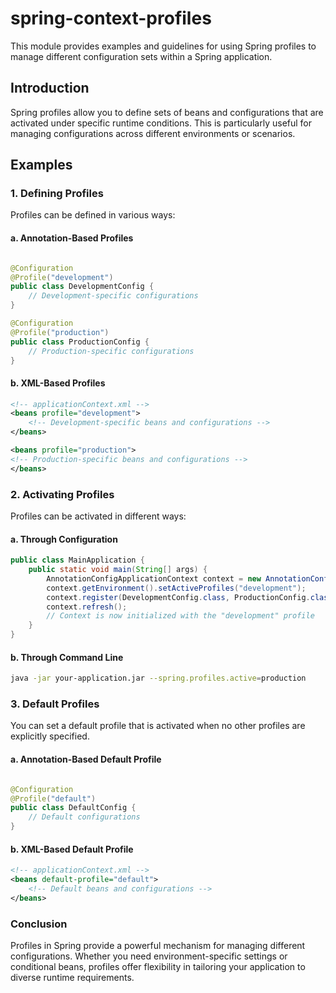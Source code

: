 # spring-context-profiles

This module provides examples and guidelines for using Spring profiles to manage different configuration sets within a
Spring application.

## Introduction

Spring profiles allow you to define sets of beans and configurations that are activated under specific runtime
conditions. This is particularly useful for managing configurations across different environments or scenarios.

## Examples

### 1. Defining Profiles

Profiles can be defined in various ways:

#### a. Annotation-Based Profiles

```java

@Configuration
@Profile("development")
public class DevelopmentConfig {
    // Development-specific configurations
}

@Configuration
@Profile("production")
public class ProductionConfig {
    // Production-specific configurations
}
```

#### b. XML-Based Profiles

```xml
<!-- applicationContext.xml -->
<beans profile="development">
    <!-- Development-specific beans and configurations -->
</beans>

<beans profile="production">
<!-- Production-specific beans and configurations -->
</beans>
```

### 2. Activating Profiles

Profiles can be activated in different ways:

#### a. Through Configuration

```java
public class MainApplication {
    public static void main(String[] args) {
        AnnotationConfigApplicationContext context = new AnnotationConfigApplicationContext();
        context.getEnvironment().setActiveProfiles("development");
        context.register(DevelopmentConfig.class, ProductionConfig.class);
        context.refresh();
        // Context is now initialized with the "development" profile
    }
}
```

#### b. Through Command Line

```bash
java -jar your-application.jar --spring.profiles.active=production
```

### 3. Default Profiles

You can set a default profile that is activated when no other profiles are explicitly specified.

#### a. Annotation-Based Default Profile

```java

@Configuration
@Profile("default")
public class DefaultConfig {
    // Default configurations
}
```

#### b. XML-Based Default Profile

```xml
<!-- applicationContext.xml -->
<beans default-profile="default">
    <!-- Default beans and configurations -->
</beans>
```

### Conclusion

Profiles in Spring provide a powerful mechanism for managing different configurations. Whether you need
environment-specific settings or conditional beans, profiles offer flexibility in tailoring your application to diverse
runtime requirements.